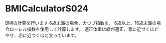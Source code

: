 # BMICalculatorS024
BMIの計算を行います
6歳未満の場合、カウプ指数を、
6歳以上、16歳未満の場合ローレル指数を使用して計算します。
適正体重は緑が適正、青に近づくほどやせ、赤に近づくほど太っています。
